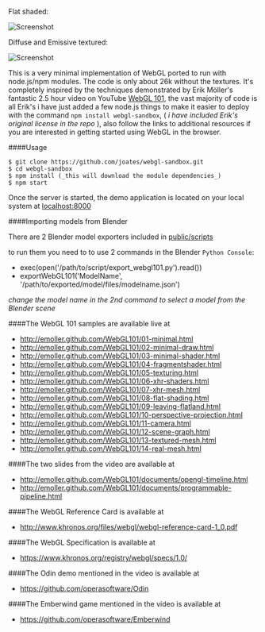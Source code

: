 Flat shaded:

![Screenshot](https://raw.github.com/joates/webgl-sandbox/master/screenshot.png)

Diffuse and Emissive textured:

![Screenshot](https://raw.github.com/joates/webgl-sandbox/master/screenshot2.png)

This is a very minimal implementation of WebGL ported to run with node.js/npm modules. The code is only about 26k without the textures. It's completely inspired by the techniques demonstrated by Erik Möller's fantastic 2.5 hour video on YouTube [WebGL 101](http://www.youtube.com/watch?v=me3BviH3nZc), the vast majority of code is all Erik's i have just added a few node.js things to make it easier to deploy with the command ```npm install webgl-sandbox```, ( _i have included Erik's original license in the repo_ ), also follow the links to additional resources if you are interested in getting started using WebGL in the browser.

####Usage

```
$ git clone https://github.com/joates/webgl-sandbox.git
$ cd webgl-sandbox
$ npm install (_this will download the module dependencies_)
$ npm start
```

Once the server is started, the demo application is located on your local system at [localhost:8000](http://localhost:8000/)

####Importing models from Blender

There are 2 Blender model exporters included in [public/scripts](https://github.com/joates/webgl-sandbox/tree/master/public/scripts)

to run them you need to to use 2 commands in the Blender ```Python Console```:
* exec(open('/path/to/script/export_webgl101.py').read())
* exportWebGL101('ModelName', '/path/to/exported/model/files/modelname.json')

_change the model name in the 2nd command to select a model from the Blender scene_


####The WebGL 101 samples are available live at
* http://emoller.github.com/WebGL101/01-minimal.html
* http://emoller.github.com/WebGL101/02-minimal-draw.html
* http://emoller.github.com/WebGL101/03-minimal-shader.html
* http://emoller.github.com/WebGL101/04-fragmentshader.html
* http://emoller.github.com/WebGL101/05-texturing.html
* http://emoller.github.com/WebGL101/06-xhr-shaders.html
* http://emoller.github.com/WebGL101/07-xhr-mesh.html
* http://emoller.github.com/WebGL101/08-flat-shading.html
* http://emoller.github.com/WebGL101/09-leaving-flatland.html
* http://emoller.github.com/WebGL101/10-perspective-projection.html
* http://emoller.github.com/WebGL101/11-camera.html
* http://emoller.github.com/WebGL101/12-scene-graph.html
* http://emoller.github.com/WebGL101/13-textured-mesh.html
* http://emoller.github.com/WebGL101/14-real-mesh.html

####The two slides from the video are available at
* http://emoller.github.com/WebGL101/documents/opengl-timeline.html
* http://emoller.github.com/WebGL101/documents/programmable-pipeline.html

####The WebGL Reference Card is available at
* http://www.khronos.org/files/webgl/webgl-reference-card-1_0.pdf

####The WebGL Specification is available at
* https://www.khronos.org/registry/webgl/specs/1.0/

####The Odin demo mentioned in the video is available at
* https://github.com/operasoftware/Odin

####The Emberwind game mentioned in the video is available at
* https://github.com/operasoftware/Emberwind
